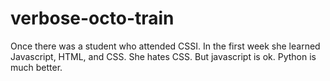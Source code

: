 # verbose-octo-train
Once there was a student who attended CSSI.
In the first week she learned Javascript, HTML, and CSS.
She hates CSS.
But javascript is ok.
Python is much better. 
